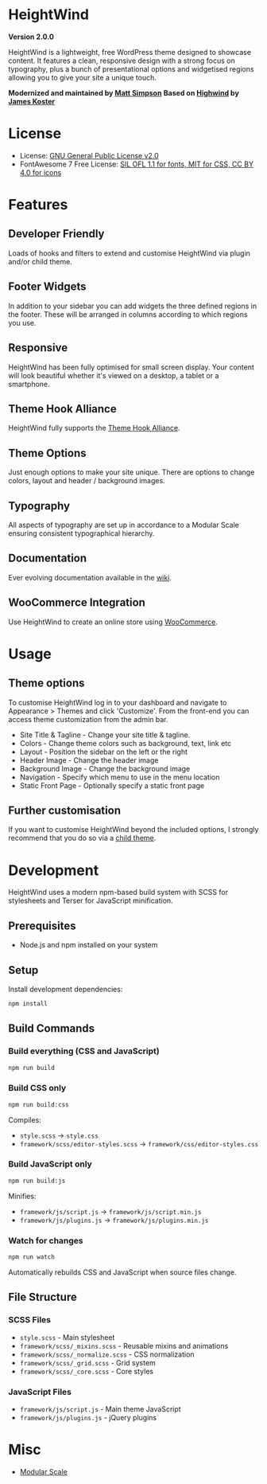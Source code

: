 # HeightWind

**Version 2.0.0**

HeightWind is a lightweight, free WordPress theme designed to showcase content. It features a clean, responsive design with a strong focus on typography, plus a bunch of presentational options and widgetised regions allowing you to give your site a unique touch.

**Modernized and maintained by [Matt Simpson](https://mattsimpson.ca)**
**Based on [Highwind](https://github.com/jameskoster/highwind) by [James Koster](http://jameskoster.co.uk)**

# License

* License: [GNU General Public License v2.0](http://www.gnu.org/licenses/gpl-2.0.html)
* FontAwesome 7 Free License: [SIL OFL 1.1 for fonts, MIT for CSS, CC BY 4.0 for icons](https://fontawesome.com/license/free)

# Features

## Developer Friendly
Loads of hooks and filters to extend and customise HeightWind via plugin and/or child theme.

## Footer Widgets
In addition to your sidebar you can add widgets the three defined regions in the footer. These will be arranged in columns according to which regions you use.

## Responsive
HeightWind has been fully optimised for small screen display. Your content will look beautiful whether it's viewed on a desktop, a tablet or a smartphone.

## Theme Hook Alliance
HeightWind fully supports the [Theme Hook Alliance](https://github.com/zamoose/themehookalliance).

## Theme Options
Just enough options to make your site unique. There are options to change colors, layout and header / background images.

## Typography
All aspects of typography are set up in accordance to a Modular Scale ensuring consistent typographical hierarchy.

## Documentation
Ever evolving documentation available in the [wiki](https://github.com/jameskoster/highwind/wiki).

## WooCommerce Integration
Use HeightWind to create an online store using [WooCommerce](http://woothemes.com/woocommerce).


# Usage

## Theme options

To customise HeightWind log in to your dashboard and navigate to Appearance > Themes and click 'Customize'. From the front-end you can access theme customization from the admin bar.

* Site Title & Tagline - Change your site title & tagline.
* Colors - Change theme colors such as background, text, link etc
* Layout - Position the sidebar on the left or the right
* Header Image - Change the header image
* Background Image - Change the background image
* Navigation - Specify which menu to use in the menu location
* Static Front Page - Optionally specify a static front page

## Further customisation
If you want to customise HeightWind beyond the included options, I strongly recommend that you do so via a [child theme](http://codex.wordpress.org/Child_Themes).

# Development

HeightWind uses a modern npm-based build system with SCSS for stylesheets and Terser for JavaScript minification.

## Prerequisites

- Node.js and npm installed on your system

## Setup

Install development dependencies:

```bash
npm install
```

## Build Commands

### Build everything (CSS and JavaScript)
```bash
npm run build
```

### Build CSS only
```bash
npm run build:css
```

Compiles:
- `style.scss` → `style.css`
- `framework/scss/editor-styles.scss` → `framework/css/editor-styles.css`

### Build JavaScript only
```bash
npm run build:js
```

Minifies:
- `framework/js/script.js` → `framework/js/script.min.js`
- `framework/js/plugins.js` → `framework/js/plugins.min.js`

### Watch for changes
```bash
npm run watch
```

Automatically rebuilds CSS and JavaScript when source files change.

## File Structure

### SCSS Files
- `style.scss` - Main stylesheet
- `framework/scss/_mixins.scss` - Reusable mixins and animations
- `framework/scss/_normalize.scss` - CSS normalization
- `framework/scss/_grid.scss` - Grid system
- `framework/scss/_core.scss` - Core styles

### JavaScript Files
- `framework/js/script.js` - Main theme JavaScript
- `framework/js/plugins.js` - jQuery plugins

# Misc

* [Modular Scale](http://modularscale.com/scale/?px1=16&px2=18&ra1=1.333&ra2=0)